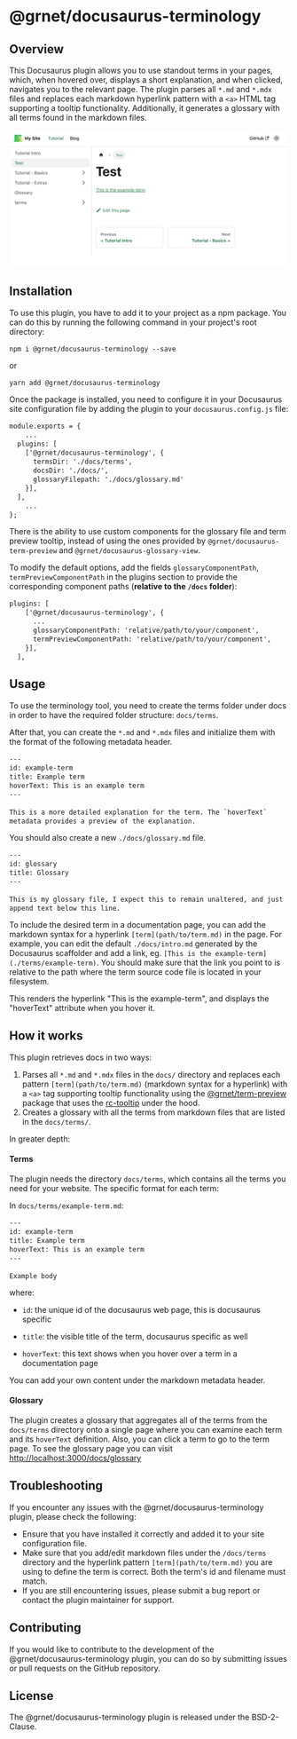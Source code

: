 # @grnet/docusaurus-terminology

## Overview

This Docusaurus plugin allows you to use standout terms in your pages, which, when hovered over, displays a short explanation, and when clicked, navigates you to the relevant page. The plugin parses all `*.md` and `*.mdx` files and replaces each markdown hyperlink pattern with a `<a>` HTML tag supporting a tooltip functionality. Additionally, it generates a glossary with all terms found in the markdown files.

![Term in text example](static/img/terminology_example.gif)

## Installation

To use this plugin, you have to add it to your project as a npm package. You can do this by running the following command in your project's root directory:

```
npm i @grnet/docusaurus-terminology --save
```

or

```
yarn add @grnet/docusaurus-terminology
```

Once the package is installed, you need to configure it in your Docusaurus site configuration file by adding the plugin to your `docusaurus.config.js` file:

```
module.exports = {
    ...
  plugins: [
    ['@grnet/docusaurus-terminology', {
      termsDir: './docs/terms',
      docsDir: './docs/',
      glossaryFilepath: './docs/glossary.md'
    }],
  ],
    ...
};
```

There is the ability to use custom components for the glossary file and term preview tooltip, instead of using the ones provided by `@grnet/docusaurus-term-preview` and `@grnet/docusaurus-glossary-view`.

To modify the default options, add the fields `glossaryComponentPath`, `termPreviewComponentPath` in the plugins section to provide the corresponding component paths (**relative to the `/docs` folder**):

```
plugins: [
    ['@grnet/docusaurus-terminology', {
      ...
      glossaryComponentPath: 'relative/path/to/your/component',
      termPreviewComponentPath: 'relative/path/to/your/component',
    }],
  ],
```

## Usage

To use the terminology tool, you need to create the terms folder under docs in order to have the required folder structure: `docs/terms`.

After that, you can create the `*.md` and `*.mdx` files and initialize them with the format of the following metadata header.

```
---
id: example-term
title: Example term
hoverText: This is an example term
---

This is a more detailed explanation for the term. The `hoverText` metadata provides a preview of the explanation.
```

You should also create a new `./docs/glossary.md` file.

```
---
id: glossary
title: Glossary
---

This is my glossary file, I expect this to remain unaltered, and just append text below this line.

```

To include the desired term in a documentation page, you can add the markdown syntax for a hyperlink `[term](path/to/term.md)` in the page. For example, you can edit the default `./docs/intro.md` generated by the Docusaurus scaffolder and add a link, eg. `[This is the example-term](./terms/example-term)`. You should make sure that the link you point to is relative to the path where the term source code file is located in your filesystem.

This renders the hyperlink "This is the example-term", and displays the "hoverText" attribute when you hover it.

## How it works
This plugin retrieves docs in two ways:

1. Parses all `*.md` and `*.mdx` files in the `docs/` directory and replaces each pattern `[term](path/to/term.md)` (markdown syntax for a hyperlink) with a `<a>` tag supporting tooltip functionality using the [@grnet/term-preview](https://www.npmjs.com/package/@grnet/docusaurus-term-preview) package that uses the [rc-tooltip](https://www.npmjs.com/package/rc-tooltip) under the hood.
2. Creates a glossary with all the terms from markdown files that are listed in the `docs/terms/`.

In greater depth:

#### Terms

The plugin needs the directory `docs/terms`, which contains all the terms you need for your website. The specific format for each term:

In `docs/terms/example-term.md`:

```
---
id: example-term
title: Example term
hoverText: This is an example term
---

Example body
```

where:

* `id`: the unique id of the docusaurus web page, this is docusaurus specific

* `title`: the visible title of the term, docusaurus specific as well

* `hoverText`: this text shows when you hover over a term in a documentation page

You can add your own content under the markdown metadata header.

#### Glossary

The plugin creates a glossary that aggregates all of the terms from the `docs/terms` directory onto a single page where you can examine each term and its `hoverText` definition. Also, you can click a term to go to the term page. To see the glossary page you can visit [http://localhost:3000/docs/glossary](http://localhost:3000/docs/glossary)

## Troubleshooting

If you encounter any issues with the @grnet/docusaurus-terminology plugin, please check the following:
* Ensure that you have installed it correctly and added it to your site configuration file.
* Make sure that you add/edit markdown files under the `/docs/terms` directory and the hyperlink pattern `[term](path/to/term.md)` you are using to define the term is correct. Both the term's id and filename must match.
* If you are still encountering issues, please submit a bug report or contact the plugin maintainer for support.

## Contributing

If you would like to contribute to the development of the @grnet/docusaurus-terminology plugin, you can do so by submitting issues or pull requests on the GitHub repository.

## License

The @grnet/docusaurus-terminology plugin is released under the BSD-2-Clause.

